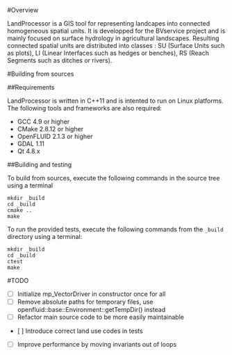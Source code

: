 #Overview

LandProcessor is a GIS tool for representing landcapes into connected homogeneous spatial units. It is developped for the BVservice project and is mainly focused on surface hydrology in agricultural landscapes. Resulting connected spatial units are distributed into classes : SU (Surface Units such as plots), LI (Linear Interfaces such as hedges or benches), RS (Reach Segments such as ditches or rivers).


#Building from sources

##Requirements

LandProcessor is written in C++11 and is intented to run on Linux platforms.
The following tools and frameworks are also required:
- GCC 4.9 or higher
- CMake 2.8.12 or higher
- OpenFLUID 2.1.3 or higher
- GDAL 1.11
- Qt 4.8.x

##Building and testing

To build from sources, execute the following commands in the source tree using a terminal 
```
mkdir _build
cd _build
cmake ..
make
```
To run the provided tests, execute the following commands from the `_build` directory using a terminal:
```
mkdir _build
cd _build
ctest
make
```

#TODO

- [ ] Initialize mp_VectorDriver in constructor once for all
- [ ] Remove absolute paths for temporary files, use openfluid::base::Environment::getTempDir() instead
- [ ] Refactor main source code to be more easily maintainable
- [ ] Introduce correct land use codes in tests
- [ ] Improve performance by moving invariants out of loops
     

